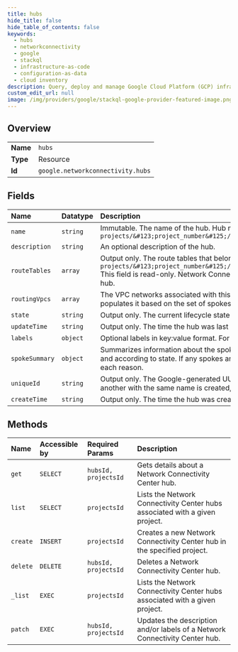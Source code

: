 ```yaml
---
title: hubs
hide_title: false
hide_table_of_contents: false
keywords:
  - hubs
  - networkconnectivity
  - google    
  - stackql
  - infrastructure-as-code
  - configuration-as-data
  - cloud inventory
description: Query, deploy and manage Google Cloud Platform (GCP) infrastructure and resources using SQL
custom_edit_url: null
image: /img/providers/google/stackql-google-provider-featured-image.png
---
```

  
    

## Overview
<table><tbody>
<tr><td><b>Name</b></td><td><code>hubs</code></td></tr>
<tr><td><b>Type</b></td><td>Resource</td></tr>
<tr><td><b>Id</b></td><td><code>google.networkconnectivity.hubs</code></td></tr>
</tbody></table>

## Fields
| Name | Datatype | Description |
|:-----|:---------|:------------|
| `name` | `string` | Immutable. The name of the hub. Hub names must be unique. They use the following form: `projects/&#123;project_number&#125;/locations/global/hubs/&#123;hub_id&#125;` |
| `description` | `string` | An optional description of the hub. |
| `routeTables` | `array` | Output only. The route tables that belong to this hub. They use the following form: `projects/&#123;project_number&#125;/locations/global/hubs/&#123;hub_id&#125;/routeTables/&#123;route_table_id&#125;` This field is read-only. Network Connectivity Center automatically populates it based on the route tables nested under the hub. |
| `routingVpcs` | `array` | The VPC networks associated with this hub's spokes. This field is read-only. Network Connectivity Center automatically populates it based on the set of spokes attached to the hub. |
| `state` | `string` | Output only. The current lifecycle state of this hub. |
| `updateTime` | `string` | Output only. The time the hub was last updated. |
| `labels` | `object` | Optional labels in key:value format. For more information about labels, see [Requirements for labels](https://cloud.google.com/resource-manager/docs/creating-managing-labels#requirements). |
| `spokeSummary` | `object` | Summarizes information about the spokes associated with a hub. The summary includes a count of spokes according to type and according to state. If any spokes are inactive, the summary also lists the reasons they are inactive, including a count for each reason. |
| `uniqueId` | `string` | Output only. The Google-generated UUID for the hub. This value is unique across all hub resources. If a hub is deleted and another with the same name is created, the new hub is assigned a different unique_id. |
| `createTime` | `string` | Output only. The time the hub was created. |
## Methods
| Name | Accessible by | Required Params | Description |
|:-----|:--------------|:----------------|:------------|
| `get` | `SELECT` | `hubsId, projectsId` | Gets details about a Network Connectivity Center hub. |
| `list` | `SELECT` | `projectsId` | Lists the Network Connectivity Center hubs associated with a given project. |
| `create` | `INSERT` | `projectsId` | Creates a new Network Connectivity Center hub in the specified project. |
| `delete` | `DELETE` | `hubsId, projectsId` | Deletes a Network Connectivity Center hub. |
| `_list` | `EXEC` | `projectsId` | Lists the Network Connectivity Center hubs associated with a given project. |
| `patch` | `EXEC` | `hubsId, projectsId` | Updates the description and/or labels of a Network Connectivity Center hub. |

